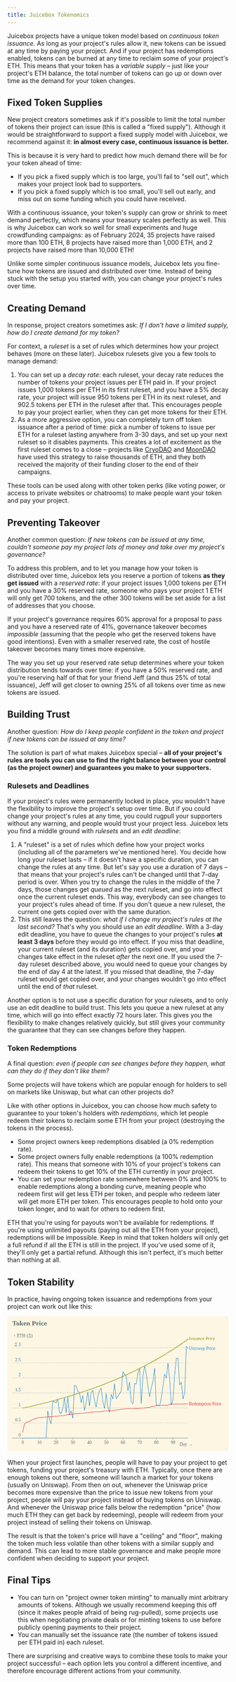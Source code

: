 ```yaml
---
title: Juicebox Tokenomics
---
```


Juicebox projects have a unique token model based on *continuous token issuance*. As long as your project's rules allow it, new tokens can be issued at any time by paying your project. And if your project has redemptions enabled, tokens can be burned at any time to reclaim some of your project's ETH. This means that your token has a *variable supply* – just like your project's ETH balance, the total number of tokens can go up or down over time as the demand for your token changes.

## Fixed Token Supplies

New project creators sometimes ask if it's possible to limit the total number of tokens their project can issue (this is called a "fixed supply"). Although it would be straightforward to support a fixed supply model with Juicebox, we recommend against it: **in almost every case, continuous issuance is better.**

This is because it is very hard to predict how much demand there will be for your token ahead of time:
- If you pick a fixed supply which is too large, you'll fail to "sell out", which makes your project look bad to supporters.
- If you pick a fixed supply which is too small, you'll sell out early, and miss out on some funding which you could have received.

With a continuous issuance, your token's supply can grow or shrink to meet demand perfectly, which means your treasury scales perfectly as well. This is why Juicebox can work so well for small experiments and huge crowdfunding campaigns: as of February 2024, 35 projects have raised more than 100 ETH, 8 projects have raised more than 1,000 ETH, and 2 projects have raised more than 10,000 ETH!

Unlike some simpler continuous issuance models, Juicebox lets you fine-tune how tokens are issued and distributed over time. Instead of being stuck with the setup you started with, you can change your project's rules over time.

## Creating Demand

In response, project creators sometimes ask: *If I don't have a limited supply, how do I create demand for my token?*

For context, a *ruleset* is a set of rules which determines how your project behaves (more on these later). Juicebox rulesets give you a few tools to manage demand:

1. You can set up a *decay rate*: each ruleset, your decay rate reduces the number of tokens your project issues per ETH paid in. If your project issues 1,000 tokens per ETH in its first ruleset, and you have a 5% decay rate, your project will issue 950 tokens per ETH in its next ruleset, and 902.5 tokens per ETH in the ruleset after that. This encourages people to pay your project earlier, when they can get more tokens for their ETH.
2. As a more aggressive option, you can completely turn off token issuance after a period of time: pick a number of tokens to issue per ETH for a ruleset lasting anywhere from 3-30 days, and set up your next ruleset so it disables payments. This creates a lot of excitement as the first ruleset comes to a close – projects like [CryoDAO](https://juicebox.money/@cryodao) and [MoonDAO](https://juicebox.money/p/moondao) have used this strategy to raise thousands of ETH, and they both received the majority of their funding closer to the end of their campaigns.

These tools can be used along with other token perks (like voting power, or access to private websites or chatrooms) to make people want your token and pay your project.

## Preventing Takeover

Another common question: *If new tokens can be issued at any time, couldn't someone pay my project lots of money and take over my project's governance?*

To address this problem, and to let you manage how your token is distributed over time, Juicebox lets you reserve a portion of tokens **as they get issued** with a *reserved rate*: if your project issues 1,000 tokens per ETH and you have a 30% reserved rate, someone who pays your project 1 ETH will only get 700 tokens, and the other 300 tokens will be set aside for a list of addresses that you choose.

If your project's governance requires 60% approval for a proposal to pass and you have a reserved rate of 41%, governance takeover becomes *impossible* (assuming that the people who get the reserved tokens have good intentions). Even with a smaller reserved rate, the cost of hostile takeover becomes many times more expensive.

The way you set up your reserved rate setup determines where your token distribution tends towards over time: if you have a 50% reserved rate, and you're reserving half of that for your friend Jeff (and thus 25% of total issuance), Jeff will get closer to owning 25% of all tokens over time as new tokens are issued.

## Building Trust

Another question: *How do I keep people confident in the token and project if new tokens can be issued at any time?*

The solution is part of what makes Juicebox special – **all of your project's rules are tools you can use to find the right balance between your control (as the project owner) and guarantees you make to your supporters.**

### Rulesets and Deadlines

If your project's rules were permanently locked in place, you wouldn't have the flexibility to improve the project's setup over time. But if you could change your project's rules at any time, you could rugpull your supporters without any warning, and people would trust your project less. Juicebox lets you find a middle ground with *rulesets* and an *edit deadline*:

1. A "ruleset" is a set of rules which define how your project works (including all of the parameters we've mentioned here). You decide how long your ruleset lasts – if it doesn't have a specific duration, you can change the rules at any time. But let's say you use a duration of 7 days – that means that your project's rules can't be changed until that 7-day period is over. When you try to change the rules in the middle of the 7 days, those changes get *queued* as the next ruleset, and go into effect once the current ruleset ends. This way, everybody can see changes to your project's rules ahead of time. If you don't queue a new ruleset, the current one gets copied over with the same duration.
2. This still leaves the question: *what if I change my project's rules at the last second?* That's why you should use an *edit deadline*. With a 3-day edit deadline, you have to queue the changes to your project's rules **at least 3 days** before they would go into effect. If you miss that deadline, your current ruleset (and its duration) gets copied over, and your changes take effect in the ruleset *after* the next one. If you used the 7-day ruleset described above, you would need to queue your changes by the end of day 4 at the latest. If you missed that deadline, the 7-day ruleset would get copied over, and your changes wouldn't go into effect until the end of *that* ruleset.

Another option is to not use a specific duration for your rulesets, and to only use an edit deadline to build trust. This lets you queue a new ruleset at any time, which will go into effect exactly 72 hours later. This gives you the flexibility to make changes relatively quickly, but still gives your community the guarantee that they can see changes before they happen.

### Token Redemptions

A final question: *even if people can see changes before they happen, what can they do if they don't like them?*

Some projects will have tokens which are popular enough for holders to sell on markets like Uniswap, but what can other projects do?

Like with other options in Juicebox, you can choose how much safety to guarantee to your token's holders with *redemptions*, which let people redeem their tokens to reclaim some ETH from your project (destroying the tokens in the process).

- Some project owners keep redemptions disabled (a 0% redemption rate).
- Some project owners fully enable redemptions (a 100% redemption rate). This means that someone with 10% of your project's tokens can redeem their tokens to get 10% of the ETH currently in your project.
- You can set your redemption rate somewhere between 0% and 100% to enable redemptions along a bonding curve, meaning people who redeem first will get less ETH per token, and people who redeem later will get more ETH per token. This encourages people to hold onto your token longer, and to wait for others to redeem first.

ETH that you're using for payouts won't be available for redemptions. If you're using unlimited payouts (paying out all the ETH from your project), redemptions will be impossible. Keep in mind that token holders will only get a full refund if all the ETH is still in the project. If you've used some of it, they'll only get a partial refund. Although this isn't perfect, it's much better than nothing at all.

## Token Stability

In practice, having ongoing token issuance and redemptions from your project can work out like this:

![A chart showing a Uniswap token price fluctuating between an issuance price and a redemption price.](token-price.png)

When your project first launches, people will have to pay your project to get tokens, funding your project's treasury with ETH. Typically, once there are enough tokens out there, someone will launch a market for your tokens (usually on Uniswap). From then on out, whenever the Uniswap price becomes more expensive than the price to issue new tokens from your project, people will pay your project instead of buying tokens on Uniswap. And whenever the Uniswap price falls below the redemption "price" (how much ETH they can get back by redeeming), people will redeem from your project instead of selling their tokens on Uniswap.

The result is that the token's price will have a "ceiling" and "floor", making the token much less volatile than other tokens with a similar supply and demand. This can lead to more stable governance and make people more confident when deciding to support your project.

## Final Tips

- You can turn on "project owner token minting" to manually mint arbitrary amounts of tokens. Although we usually recommend keeping this off (since it makes people afraid of being rug-pulled), some projects use this when negotiating private deals or for minting tokens to use before publicly opening payments to their project.
- You can manually set the issuance rate (the number of tokens issued per ETH paid in) each ruleset.

There are surprising and creative ways to combine these tools to make your project successful – each option lets you control a different incentive, and therefore encourage different actions from your community.
